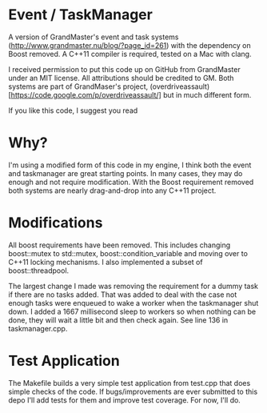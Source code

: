 Event / TaskManager
===================

A version of GrandMaster's event and task systems (http://www.grandmaster.nu/blog/?page_id=261) with the dependency on Boost removed.  A C++11 compiler is required, tested on a Mac with clang.

I received permission to put this code up on GitHub from GrandMaster under an MIT license.  All attributions should be credited to GM.  Both systems are part of GrandMaser's project, (overdriveassault)[https://code.google.com/p/overdriveassault/] but in much different form.  

If you like this code, I suggest you read 


Why?
====

I'm using a modified form of this code in my engine, I think both the event and taskmanager are great starting points.  In many cases, they may do enough and not require modification.  With the Boost requirement removed both systems are nearly drag-and-drop into any C++11 project.


Modifications
=============

All boost requirements have been removed.  This includes changing boost::mutex to std::mutex, boost::condition_variable and moving over to C++11 locking mechanisms.  I also implemented a subset of boost::threadpool.

The largest change I made was removing the requirement for a dummy task if there are no tasks added.  That was added to deal with the case not enough tasks were enqueued to wake a worker when the taskmanager shut down.  I added a 1667 millisecond sleep to workers so when nothing can be done, they will wait a little bit and then check again.  See line 136 in taskmanager.cpp.

Test Application
================

The Makefile builds a very simple test application from test.cpp that does simple checks of the code.  If bugs/improvements are ever submitted to this depo I'll add tests for them and improve test coverage.  For now, I'll do.